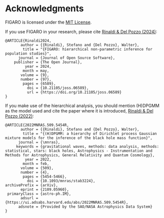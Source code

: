 # Acknowledgments
FIGARO is licensed under the [MIT License](https://github.com/sterinaldi/FIGARO/blob/main/LICENSE).

If you use FIGARO in your research, please cite [Rinaldi & Del Pozzo (2024)](https://joss.theoj.org/papers/10.21105/joss.06589):
```text
@ARTICLE{Rinaldi2024,
       author = {{Rinaldi}, Stefano and {Del Pozzo}, Walter},
        title = "{FIGARO: hierarchical non-parametric inference for population studies}",
      journal = {Journal of Open Source Software},
    publisher = {The Open Journal},
         year = 2024,
        month = may,
       volume = {9},
       number = {97},
        pages = {6589},
          doi = {10.21105/joss.06589},
          url = {https://doi.org/10.21105/joss.06589}
}
```

If you make use of the hierarchical analysis, you should mention (H)DPGMM as the model used and cite the paper where it is introduced, [Rinaldi & Del Pozzo (2022)](https://ui.adsabs.harvard.edu/abs/2022MNRAS.509.5454R/abstract):

```text
@ARTICLE{2022MNRAS.509.5454R,
       author = {{Rinaldi}, Stefano and {Del Pozzo}, Walter},
        title = "{(H)DPGMM: a hierarchy of Dirichlet process Gaussian mixture models for the inference of the black hole mass function}",
      journal = {\mnras},
     keywords = {gravitational waves, methods: data analysis, methods: statistical, stars: black holes, Astrophysics - Instrumentation and Methods for Astrophysics, General Relativity and Quantum Cosmology},
         year = 2022,
        month = feb,
       volume = {509},
       number = {4},
        pages = {5454-5466},
          doi = {10.1093/mnras/stab3224},
archivePrefix = {arXiv},
       eprint = {2109.05960},
 primaryClass = {astro-ph.IM},
       adsurl = {https://ui.adsabs.harvard.edu/abs/2022MNRAS.509.5454R},
      adsnote = {Provided by the SAO/NASA Astrophysics Data System}
}
```
